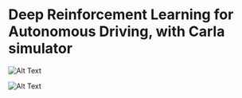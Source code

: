 # Deep Reinforcement Learning for Autonomous Driving, with Carla simulator


![Alt Text](https://github.com/ZuoNicolas/DRL-for_Autonomous_Driving/blob/main/presentation_video/first_learn.gif)

![Alt Text](https://github.com/ZuoNicolas/DRL-for_Autonomous_Driving/blob/main/presentation_video/second_learn.gif)
